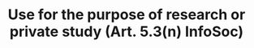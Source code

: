 ---
title: "Use for the purpose of research or private study (Art. 5.3(n) InfoSoc)"
short: "info53n"
draft: "false"
summary: ""
more: ""
linklaw: ""
---